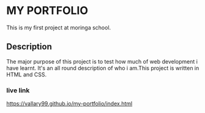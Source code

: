 # MY PORTFOLIO
This is my first project at moringa school.
## Description
The major purpose of this project is to test how much of web development  i have learnt.
It's an all round description of who i am.This project is written in HTML and CSS.
### live link
https://vallary99.github.io/my-portfolio/index.html
